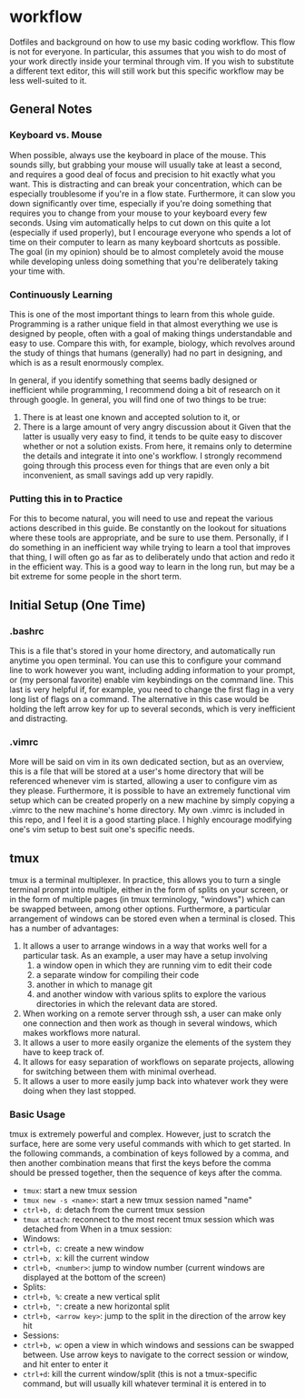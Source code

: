 # workflow
Dotfiles and background on how to use my basic coding workflow. This flow
is not for everyone. In particular, this assumes that you wish to do most
of your work directly inside your terminal through vim. If you wish to
substitute a different text editor, this will still work but this specific
workflow may be less well-suited to it.

## General Notes
### Keyboard vs. Mouse
When possible, always use the keyboard in place of the mouse. This sounds
silly, but grabbing your mouse will usually take at least a second, and
requires a good deal of focus and precision to hit exactly what you want. This
is distracting and can break your concentration, which can be especially
troublesome if you're in a flow state. Furthermore, it can slow you down
significantly over time, especially if you're doing something that requires
you to change from your mouse to your keyboard every few seconds. Using vim
automatically helps to cut down on this quite a lot (especially if used
properly), but I encourage everyone who spends a lot of time on their
computer to learn as many keyboard shortcuts as possible. The goal (in my
opinion) should be to almost completely avoid the mouse while developing unless
doing something that you're deliberately taking your time with.

### Continuously Learning
This is one of the most important things to learn from this whole guide.
Programming is a rather unique field in that almost everything we use is
designed by people, often with a goal of making things understandable and easy
to use. Compare this with, for example, biology, which revolves around the
study of things that humans (generally) had no part in designing, and which is
as a result enormously complex.

In general, if you identify something that seems badly designed or inefficient
while programming, I recommend doing a bit of research on it through google.
In general, you will find one of two things to be true:
  1. There is at least one known and accepted solution to it, or
  1. There is a large amount of very angry discussion about it
Given that the latter is usually very easy to find, it tends to be quite easy
to discover whether or not a solution exists. From here, it remains only to
determine the details and integrate it into one's workflow. I strongly
recommend going through this process even for things that are even only a bit
inconvenient, as small savings add up very rapidly.

### Putting this in to Practice
For this to become natural, you will need to use and repeat the various
actions described in this guide. Be constantly on the lookout for situations
where these tools are appropriate, and be sure to use them. Personally, if I
do something in an inefficient way while trying to learn a tool that improves
that thing, I will often go as far as to deliberately undo that action and
redo it in the efficient way. This is a good way to learn in the long run, but
may be a bit extreme for some people in the short term.

## Initial Setup (One Time)
### .bashrc
This is a file that's stored in your home directory, and automatically run
anytime you open terminal. You can use this to configure your command line to
work however you want, including adding information to your prompt, or (my
personal favorite) enable vim keybindings on the command line. This last is
very helpful if, for example, you need to change the first flag in a very long
list of flags on a command. The alternative in this case would be holding the
left arrow key for up to several seconds, which is very inefficient and
distracting.

### .vimrc
More will be said on vim in its own dedicated section, but as an overview,
this is a file that will be stored at a user's home directory that will be
referenced whenever vim is started, allowing a user to configure vim as they
please. Furthermore, it is possible to have an extremely functional vim setup
which can be created properly on a new machine by simply copying a .vimrc to
the new machine's home directory. My own .vimrc is included in this repo, and
I feel it is a good starting place. I highly encourage modifying one's vim
setup to best suit one's specific needs.

## tmux
tmux is a terminal multiplexer. In practice, this allows you to turn a single
terminal prompt into multiple, either in the form of splits on your screen, or
in the form of multiple pages (in tmux terminology, "windows") which can be
swapped between, among other options. Furthermore, a particular arrangement of
windows can be stored even when a terminal is closed. This has a number of
advantages:
1.  It allows a user to arrange windows in a way that works well for a
    particular task. As an example, a user may have a setup involving
    1.  a window open in which they are running vim to edit their code
    1.  a separate window for compiling their code
    1.  another in which to manage git
    1.  and another window with various splits to explore the various
        directories in which the relevant data are stored.
1.  When working on a remote server through ssh, a user can make only one
    connection and then work as though in several windows, which makes
    workflows more natural.
1.  It allows a user to more easily organize the elements of the system they
    have to keep track of.
1.  It allows for easy separation of workflows on separate projects, allowing
    for switching between them with minimal overhead.
1.  It allows a user to more easily jump back into whatever work they were
    doing when they last stopped.

### Basic Usage
tmux is extremely powerful and complex. However, just to scratch the surface,
here are some very useful commands with which to get started. In the following
commands, a combination of keys followed by a comma, and then another
combination means that first the keys before the comma should be pressed
together, then the sequence of keys after the comma.
*   `tmux`: start a new tmux session
*   `tmux new -s <name>`: start a new tmux session named "name"
*   `ctrl+b, d`: detach from the current tmux session
*   `tmux attach`: reconnect to the most recent tmux session which was detached
    from
When in a tmux session:
*   Windows:
  *   `ctrl+b, c`: create a new window
  *   `ctrl+b, x`: kill the current window
  *   `ctrl+b, <number>`: jump to window number <number> (current windows are
      displayed at the bottom of the screen)
*   Splits:
  *   `ctrl+b, %`: create a new vertical split
  *   `ctrl+b, "`: create a new horizontal split
  *   `ctrl+b, <arrow key>`: jump to the split in the direction of the arrow
      key hit
*   Sessions:
  *   `ctrl+b, w`: open a view in which windows and sessions can be swapped
      between. Use arrow keys to navigate to the correct session or window,
      and hit enter to enter it
*   `ctrl+d`: kill the current window/split (this is not a tmux-specific
    command, but will usually kill whatever terminal it is entered in to
